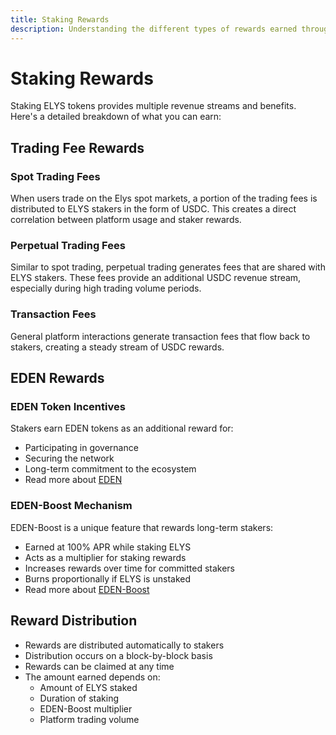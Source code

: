 ```yaml
---
title: Staking Rewards
description: Understanding the different types of rewards earned through staking ELYS tokens.
---
```


# Staking Rewards

Staking ELYS tokens provides multiple revenue streams and benefits. Here's a detailed breakdown of what you can earn:

## Trading Fee Rewards

### Spot Trading Fees
When users trade on the Elys spot markets, a portion of the trading fees is distributed to ELYS stakers in the form of USDC. This creates a direct correlation between platform usage and staker rewards.

### Perpetual Trading Fees
Similar to spot trading, perpetual trading generates fees that are shared with ELYS stakers. These fees provide an additional USDC revenue stream, especially during high trading volume periods.

### Transaction Fees
General platform interactions generate transaction fees that flow back to stakers, creating a steady stream of USDC rewards.

## EDEN Rewards

### EDEN Token Incentives
Stakers earn EDEN tokens as an additional reward for:
- Participating in governance
- Securing the network
- Long-term commitment to the ecosystem
- Read more about [EDEN](../tokens/eden)

### EDEN-Boost Mechanism

EDEN-Boost is a unique feature that rewards long-term stakers:
- Earned at 100% APR while staking ELYS
- Acts as a multiplier for staking rewards
- Increases rewards over time for committed stakers
- Burns proportionally if ELYS is unstaked
- Read more about [EDEN-Boost](../tokens/edenb)

## Reward Distribution

- Rewards are distributed automatically to stakers
- Distribution occurs on a block-by-block basis
- Rewards can be claimed at any time
- The amount earned depends on:
  - Amount of ELYS staked
  - Duration of staking
  - EDEN-Boost multiplier
  - Platform trading volume 
